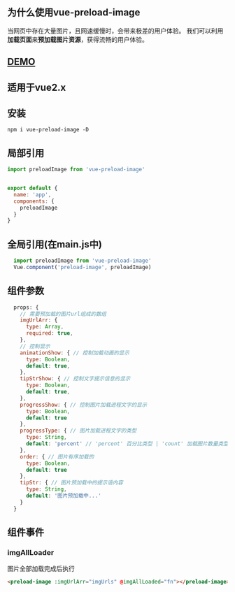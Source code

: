 ## 为什么使用vue-preload-image

当网页中存在大量图片，且网速缓慢时，会带来极差的用户体验。
我们可以利用**加载页面**来**预加载图片资源**，获得流畅的用户体验。
## [DEMO](https://lfyfly.github.io/vue-preload-image/)
## 适用于vue2.x
## 安装
```
npm i vue-preload-image -D
```
## 局部引用
```js
import preloadImage from 'vue-preload-image'
```
```js

export default {
  name: 'app',
  components: {
    preloadImage
  }
}

```
## 全局引用(在main.js中)
```js
  import preloadImage from 'vue-preload-image'
  Vue.component('preload-image', preloadImage)
```

## 组件参数
```js
  props: {
    // 需要预加载的图片url组成的数组
    imgUrlArr: {
      type: Array,
      required: true,
    },
    // 控制显示
    animationShow: { // 控制加载动画的显示
      type: Boolean,
      default: true,
    },
    tipStrShow: { // 控制文字提示信息的显示
      type: Boolean,
      default: true,
    },
    progressShow: { // 控制图片加载进程文字的显示
      type: Boolean,
      default: true
    },
    progressType: { // 图片加载进程文字的类型
      type: String,
      default: 'percent' // 'percent' 百分比类型 | 'count' 加载图片数量类型
    },
    order: { // 图片有序加载的
      type: Boolean,
      default: true
    },
    tipStr: { // 图片预加载中的提示语内容
      type: String,
      default: '图片预加载中...'
    }
  }
```
## 组件事件
### imgAllLoader
 图片全部加载完成后执行
```html
<preload-image :imgUrlArr="imgUrls" @imgAllLoaded="fn"></preload-image>
```
